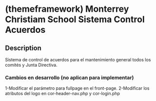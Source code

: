 # (themeframework) Monterrey Christiam School Sistema Control Acuerdos

## Description

Sistema de control de acuerdos para el mantenimiento general todos los comités y Junta Directiva.

### Cambios en desarrollo (no aplican para implementar)

1-Modificar el parámetro para fullpage en el front-page.
2-Modificar los atributos del logo en cor-header-nav.php y cor-login.php
